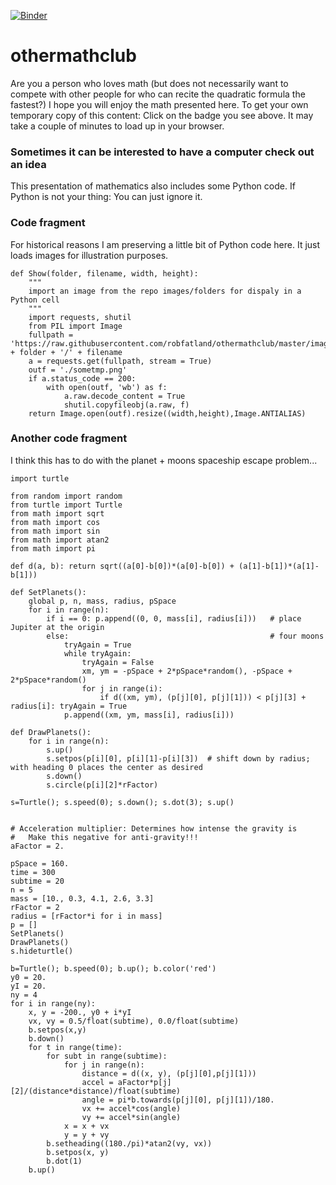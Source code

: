[![Binder](https://mybinder.org/badge_logo.svg)](https://mybinder.org/v2/gh/robfatland/othermathclub/HEAD)


# othermathclub

Are you a person who loves math (but does not necessarily want to compete with other people 
for who can recite the quadratic formula the fastest?) I hope you will enjoy the math presented here.
To get your own temporary copy of this content: Click on the badge you see above. It may take
a couple of minutes to load up in your browser.



### Sometimes it can be interested to have a computer check out an idea

This presentation of mathematics also includes some Python code. If Python is not 
your thing: You can just ignore it.



### Code fragment

For historical reasons I am preserving a little bit of Python code here. It just loads 
images for illustration purposes. 


```
def Show(folder, filename, width, height):
    """
    import an image from the repo images/folders for dispaly in a Python cell
    """
    import requests, shutil
    from PIL import Image
    fullpath = 'https://raw.githubusercontent.com/robfatland/othermathclub/master/images/' + folder + '/' + filename
    a = requests.get(fullpath, stream = True)
    outf = './sometmp.png'
    if a.status_code == 200:
        with open(outf, 'wb') as f:
            a.raw.decode_content = True
            shutil.copyfileobj(a.raw, f)
    return Image.open(outf).resize((width,height),Image.ANTIALIAS)
```

### Another code fragment


I think this has to do with the planet + moons spaceship escape problem...


```
import turtle

from random import random
from turtle import Turtle
from math import sqrt
from math import cos
from math import sin
from math import atan2
from math import pi

def d(a, b): return sqrt((a[0]-b[0])*(a[0]-b[0]) + (a[1]-b[1])*(a[1]-b[1]))

def SetPlanets():
    global p, n, mass, radius, pSpace
    for i in range(n):
        if i == 0: p.append((0, 0, mass[i], radius[i]))   # place Jupiter at the origin
        else:                                             # four moons
            tryAgain = True
            while tryAgain:
                tryAgain = False
                xm, ym = -pSpace + 2*pSpace*random(), -pSpace + 2*pSpace*random()
                for j in range(i):
                    if d((xm, ym), (p[j][0], p[j][1])) < p[j][3] + radius[i]: tryAgain = True
            p.append((xm, ym, mass[i], radius[i]))

def DrawPlanets():
    for i in range(n): 
        s.up()
        s.setpos(p[i][0], p[i][1]-p[i][3])  # shift down by radius; with heading 0 places the center as desired
        s.down()
        s.circle(p[i][2]*rFactor)

s=Turtle(); s.speed(0); s.down(); s.dot(3); s.up()


# Acceleration multiplier: Determines how intense the gravity is
#   Make this negative for anti-gravity!!!
aFactor = 2.

pSpace = 160.
time = 300
subtime = 20
n = 5
mass = [10., 0.3, 4.1, 2.6, 3.3]
rFactor = 2
radius = [rFactor*i for i in mass]
p = []
SetPlanets()
DrawPlanets()
s.hideturtle()

b=Turtle(); b.speed(0); b.up(); b.color('red')
y0 = 20.
yI = 20.
ny = 4
for i in range(ny):
    x, y = -200., y0 + i*yI
    vx, vy = 0.5/float(subtime), 0.0/float(subtime)
    b.setpos(x,y)
    b.down()
    for t in range(time):
        for subt in range(subtime):
            for j in range(n):
                distance = d((x, y), (p[j][0],p[j][1]))
                accel = aFactor*p[j][2]/(distance*distance)/float(subtime)
                angle = pi*b.towards(p[j][0], p[j][1])/180.
                vx += accel*cos(angle)
                vy += accel*sin(angle)
            x = x + vx
            y = y + vy
        b.setheading((180./pi)*atan2(vy, vx))
        b.setpos(x, y)
        b.dot(1)
    b.up()       
```
